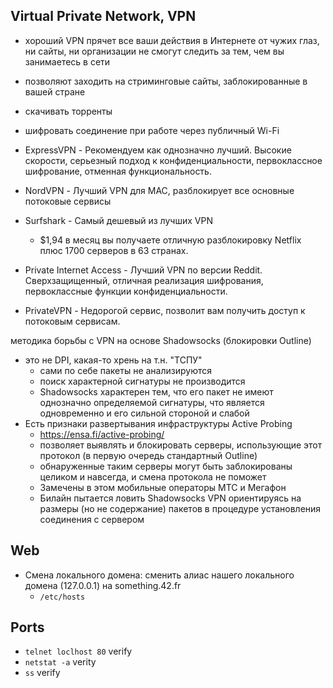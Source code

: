 ## Virtual Private Network, VPN
* хороший VPN прячет все ваши действия в Интернете от чужих глаз, ни сайты, ни организации не смогут следить за тем, чем вы занимаетесь в сети
* позволяют заходить на стриминговые сайты, заблокированные в вашей стране
* скачивать торренты
* шифровать соединение при работе через публичный Wi-Fi

* ExpressVPN - Рекомендуем как однозначно лучший. Высокие скорости, серьезный подход к конфиденциальности, первоклассное шифрование, отменная функциональность.
* NordVPN - Лучший VPN для MAC, разблокирует все основные потоковые сервисы
* Surfshark - Самый дешевый из лучших VPN
  + $1,94 в месяц вы получаете отличную разблокировку Netflix плюс 1700 серверов в 63 странах.
* Private Internet Access - Лучший VPN по версии Reddit. Сверхзащищенный, отличная реализация шифрования, первоклассные функции конфиденциальности.
* PrivateVPN - Недорогой сервис, позволит вам получить доступ к потоковым сервисам.

методика борьбы с VPN на основе Shadowsocks (блокировки Outline)
* это не DPI, какая-то хрень на т.н. "ТСПУ"
  + сами по себе пакеты не анализируются
  + поиск характерной сигнатуры не производится
  + Shadowsocks характерен тем, что его пакет не имеют однозначно определяемой сигнатуры, что является одновременно и его сильной стороной и слабой
* Есть признаки развертывания инфраструктуры Active Probing
  + https://ensa.fi/active-probing/
  + позволяет выявлять и блокировать серверы, использующие этот протокол (в первую очередь стандартный Outline)
  + обнаруженные таким серверы могут быть заблокированы целиком и навсегда, и смена протокола не поможет
  + Замечены в этом мобильные операторы МТС и Мегафон
  + Билайн пытается ловить Shadowsocks VPN ориентируясь на размеры (но не содержание) пакетов в процедуре установления соединения с сервером

## Web
* Смена локального домена: сменить алиас нашего локального домена (127.0.0.1) на something.42.fr
  + `/etc/hosts`

## Ports
* `telnet loclhost 80` verify
* `netstat -a` verity
* `ss` verify
